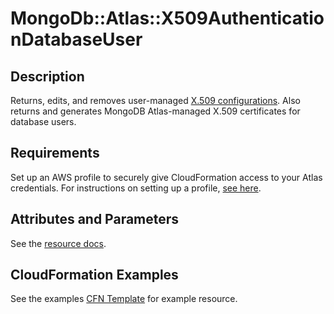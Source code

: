 # MongoDb::Atlas::X509AuthenticationDatabaseUser

## Description

Returns, edits, and removes user-managed [X.509 configurations](https://www.mongodb.com/docs/atlas/reference/api-resources-spec/#tag/X.509-Authentication-for-Database-Users).
Also returns and generates MongoDB Atlas-managed X.509 certificates for database users.

## Requirements

Set up an AWS profile to securely give CloudFormation access to your Atlas credentials.
For instructions on setting up a profile, [see here](/README.md#mongodb-atlas-api-keys-credential-management).

## Attributes and Parameters

See the [resource docs](./docs/README.md).

## CloudFormation Examples

See the examples [CFN Template](/examples/x509-authentication-db-user/x509-authentication-db-user.json) for example resource.

